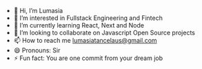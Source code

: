 - 👋 Hi, I’m Lumasia
- 👀 I’m interested in Fullstack Engineering and Fintech
- 🌱 I’m currently learning React, Next and Node
- 💞️ I’m looking to collaborate on Javascript Open Source projects
- 📫 How to reach me <lumasiatancelaus@gmail.com>
- 😄 Pronouns: Sir
- ⚡ Fun fact: You are one commit from your dream job

<!---
lumasia07/lumasia07 is a ✨ special ✨ repository because its `README.md` (this file) appears on your GitHub profile.
You can click the Preview link to take a look at your changes.
--->

